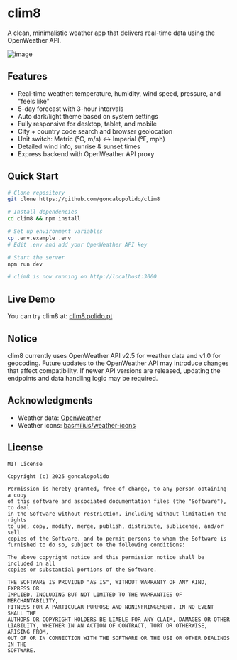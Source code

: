 # clim8

A clean, minimalistic weather app that delivers real-time data using the OpenWeather API.

![image](https://github.com/user-attachments/assets/668b5122-c006-47ce-9432-665ff83fd999)

## Features

- Real-time weather: temperature, humidity, wind speed, pressure, and "feels like"
- 5-day forecast with 3-hour intervals
- Auto dark/light theme based on system settings
- Fully responsive for desktop, tablet, and mobile
- City + country code search and browser geolocation
- Unit switch: Metric (°C, m/s) ↔ Imperial (°F, mph)
- Detailed wind info, sunrise & sunset times
- Express backend with OpenWeather API proxy

## Quick Start

```bash
# Clone repository
git clone https://github.com/goncalopolido/clim8

# Install dependencies
cd clim8 && npm install

# Set up environment variables
cp .env.example .env
# Edit .env and add your OpenWeather API key

# Start the server
npm run dev

# clim8 is now running on http://localhost:3000
```

## Live Demo
You can try clim8 at: [clim8.polido.pt](https://clim8.polido.pt/)

## Notice

clim8 currently uses OpenWeather API v2.5 for weather data and v1.0 for geocoding. Future updates to the OpenWeather API may introduce changes that affect compatibility. If newer API versions are released, updating the endpoints and data handling logic may be required.

## Acknowledgments

- Weather data: [OpenWeather](https://openweathermap.org/)
- Weather icons: [basmilius/weather-icons](https://github.com/basmilius/weather-icons)

## License

```
MIT License

Copyright (c) 2025 goncalopolido

Permission is hereby granted, free of charge, to any person obtaining a copy
of this software and associated documentation files (the "Software"), to deal
in the Software without restriction, including without limitation the rights
to use, copy, modify, merge, publish, distribute, sublicense, and/or sell
copies of the Software, and to permit persons to whom the Software is
furnished to do so, subject to the following conditions:

The above copyright notice and this permission notice shall be included in all
copies or substantial portions of the Software.

THE SOFTWARE IS PROVIDED "AS IS", WITHOUT WARRANTY OF ANY KIND, EXPRESS OR
IMPLIED, INCLUDING BUT NOT LIMITED TO THE WARRANTIES OF MERCHANTABILITY,
FITNESS FOR A PARTICULAR PURPOSE AND NONINFRINGEMENT. IN NO EVENT SHALL THE
AUTHORS OR COPYRIGHT HOLDERS BE LIABLE FOR ANY CLAIM, DAMAGES OR OTHER
LIABILITY, WHETHER IN AN ACTION OF CONTRACT, TORT OR OTHERWISE, ARISING FROM,
OUT OF OR IN CONNECTION WITH THE SOFTWARE OR THE USE OR OTHER DEALINGS IN THE
SOFTWARE.
```
